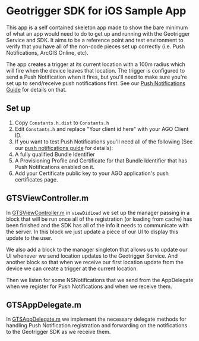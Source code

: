# Geotrigger SDK for iOS Sample App
This app is a self contained skeleton app made to show the bare minimum of what an app would need to do to get up and running with the Geotrigger Service and SDK.
It aims to be a reference point and test environment to verify that you have all of the non-code pieces set up correctly (i.e. Push Notifications, ArcGIS Online, etc).

The app creates a trigger at its current location with a 100m radius which will fire when the device leaves that location. The trigger is configured to send a Push Notification when it fires, but you'll need to make sure you're set up to send/receive push notifications first. See our [Push Notifications Guide][push-notifications-docs] for details on that.

## Set up

1. Copy `Constants.h.dist` to `Constants.h`
2. Edit `Constants.h` and replace "Your client id here" with your AGO Client ID.
3. If you want to test Push Notifications you'll need all of the following (See our [push notifications guide][push-notifications-docs] for details):
  1. A fully qualified Bundle Identifier
  2. A Provisioning Profile and Certificate for that Bundle Identifier that has Push Notifications enabled on it.
  3. Add your Certificate public key to your AGO application's push certificates page.

## GTSViewController.m
In [GTSViewController.m](geotrigger-sample/GTSViewController.m) in `viewDidLoad` we set up the manager passing in a block that will be run once all of the registration (or loading from cache) has been finished and the SDK has all of the info it needs to communicate with the server. In this block we just update a piece of our UI to display this update to the user.

We also add a block to the manager singleton that allows us to update our UI whenever we send location updates to the Geotrigger Service. And another block so that when we receive our first location update from the device we can create a trigger at the current location.

Then we listen for some NSNotifications that we send from the AppDelegate when we register for Push Notifications and when we receive them.

## GTSAppDelegate.m
In [GTSAppDelegate.m](geotrigger-sample/GTSAppDelegate.m) we implement the necessary delegate methods for handling Push Notification registration and forwarding on the notifications to the Geotrigger SDK as we receive them.

[push-notifications-docs]:https://developers.arcgis.com/geotrigger-service/guide/ios-push-notifications/
